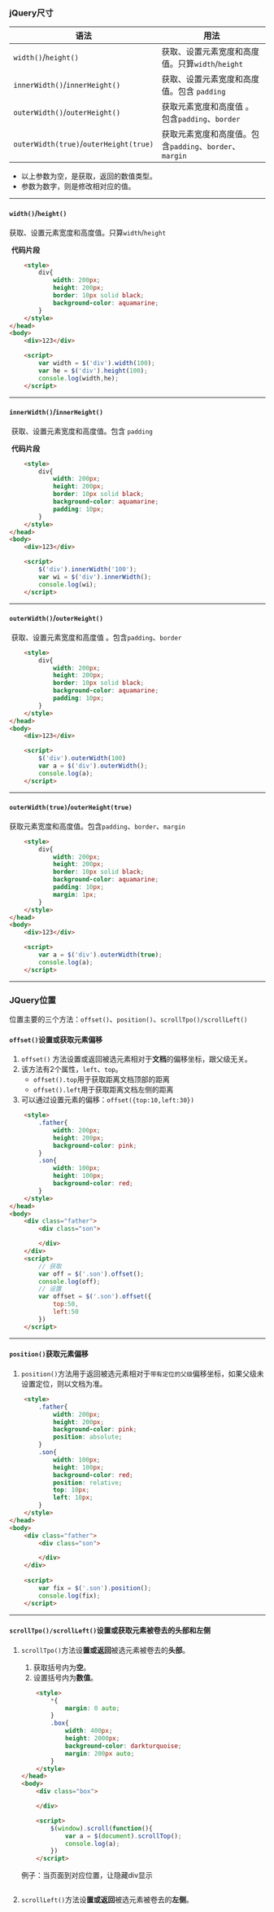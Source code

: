 ### jQuery尺寸

| 语法                                   | 用法                                                    |
| -------------------------------------- | ------------------------------------------------------- |
| `width()`/`height()`                   | 获取、设置元素宽度和高度值。只算`width`/`height`        |
| `innerWidth()`/`innerHeight()`         | 获取、设置元素宽度和高度值。包含 `padding`              |
| `outerWidth()`/`outerHeight()`         | 获取元素宽度和高度值 。包含`padding`、`border`          |
| `outerWidth(true)`/`outerHeight(true)` | 获取元素宽度和高度值。包含`padding`、`border`、`margin` |

- 以上参数为空，是获取，返回的数值类型。
- 参数为数字，则是修改相对应的值。



<hr>



#### `width()`/`height()`

​	获取、设置元素宽度和高度值。只算`width`/`height`

​	**代码片段**

```html
    <style>
        div{
            width: 200px;
            height: 200px;
            border: 10px solid black;
            background-color: aquamarine;
        }
    </style>
</head>
<body>
    <div>123</div>

    <script>
        var width = $('div').width(100);
        var he = $('div').height(100);
        console.log(width,he);
    </script>
```



<hr>



#### `innerWidth()`/`innerHeight()`

​	获取、设置元素宽度和高度值。包含 `padding`

​	**代码片段**

```html
    <style>
        div{
            width: 200px;
            height: 200px;
            border: 10px solid black;
            background-color: aquamarine;
            padding: 10px;
        }
    </style>
</head>
<body>
    <div>123</div>

    <script>
        $('div').innerWidth('100');
        var wi = $('div').innerWidth();
        console.log(wi);
    </script>
```



<hr>

#### `outerWidth()`/`outerHeight()`

​	获取、设置元素宽度和高度值 。包含`padding`、`border`

```html
    <style>
        div{
            width: 200px;
            height: 200px;
            border: 10px solid black;
            background-color: aquamarine;
            padding: 10px;
        }
    </style>
</head>
<body>
    <div>123</div>

    <script>
        $('div').outerWidth(100)
        var a = $('div').outerWidth();
        console.log(a);
    </script>
```



<hr>

#### `outerWidth(true)`/`outerHeight(true)`

​	获取元素宽度和高度值。包含`padding`、`border`、`margin`

```html
    <style>
        div{
            width: 200px;
            height: 200px;
            border: 10px solid black;
            background-color: aquamarine;
            padding: 10px;
            margin: 1px;
        }
    </style>
</head>
<body>
    <div>123</div>

    <script>
        var a = $('div').outerWidth(true);
        console.log(a);
    </script>
```



<hr>

### JQuery位置

位置主要的三个方法：`offset()`、`position()`、`scrollTpo()/scrollLeft()`



#### `offset()`设置或获取元素偏移

1. `offset()` 方法设置或返回被选元素相对于**文档**的偏移坐标，跟父级无关。
2. 该方法有2个属性，`left`、`top`。
    - `offset().top`用于获取距离文档顶部的距离
    - `offset().left`用于获取距离文档左侧的距离
3. 可以通过设置元素的偏移：`offset({top:10,left:30})`

```html
    <style>
        .father{
            width: 200px;
            height: 200px;
            background-color: pink;
        }
        .son{
            width: 100px;
            height: 100px;
            background-color: red;
        }
    </style>
</head>
<body>
    <div class="father">
        <div class="son">

        </div>
    </div>
    <script>
        // 获取
        var off = $('.son').offset();
        console.log(off);
        // 设置
        var offset = $('.son').offset({
            top:50,
            left:50
        })
    </script>
```



<hr>



#### `position()`获取元素偏移

1. `position()`方法用于返回被选元素相对于`带有定位的父级`偏移坐标，如果父级未设置定位，则以文档为准。

```html
    <style>
        .father{
            width: 200px;
            height: 200px;
            background-color: pink;
            position: absolute;
        }
        .son{
            width: 100px;
            height: 100px;
            background-color: red;
            position: relative;
            top: 10px;
            left: 10px;
        }
    </style>
</head>
<body>
    <div class="father">
        <div class="son">

        </div>
    </div>
    
    <script>
        var fix = $('.son').position();
        console.log(fix);
    </script>
```



<hr>



#### `scrollTpo()/scrollLeft()`设置或获取元素被卷去的头部和左侧

1. `scrollTpo()`方法设**置或返回**被选元素被卷去的**头部**。

   1. 获取括号内为**空**。
   2. 设置括号内为**数值**。

   ```html
       <style>
           *{
               margin: 0 auto;
           }
           .box{
               width: 400px;
               height: 2000px;
               background-color: darkturquoise;
               margin: 200px auto;
           }
       </style>
   </head>
   <body>
       <div class="box">
   
       </div>
   
       <script>
           $(window).scroll(function(){
               var a = $(document).scrollTop();
               console.log(a);
           })
       </script>
   ```

   

   例子：当页面到对应位置，让隐藏div显示

   ```
   
   ```

   

2. `scrollLeft()`方法设**置或返回**被选元素被卷去的**左侧**。

   

   

